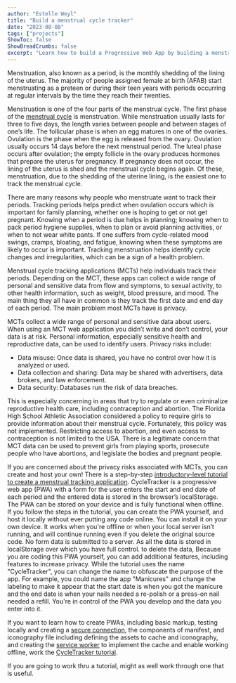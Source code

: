 ```yaml
---
author: "Estelle Weyl"
title: "Build a menstrual cycle tracker"
date: "2023-08-08"
tags: ["projects"]
ShowToc: false
ShowBreadCrumbs: false
excerpt: "Learn how to build a Progressive Web App by building a menstrual cycle tracking application. By building the PWA yourself, you know you are in control of your own data."
---
```


Menstruation, also known as a period, is the monthly shedding of the lining of the uterus. The majority of people assigned female at birth (AFAB) start menstruating as a preteen or during their teen years with periods occurring at regular intervals by the time they reach their twenties.

Menstruation is one of the four parts of the menstrual cycle. The first phase of the [menstrual cycle](https://my.clevelandclinic.org/health/articles/10132-menstrual-cycle) is menstruation. While menstruation usually lasts for three to five days, the length varies between people and between stages of one’s life. The follicular phase is when an egg matures in one of the ovaries. Ovulation is the phase when the egg is released from the ovary. Ovulation usually occurs 14 days before the next menstrual period. The luteal phase occurs after ovulation; the empty follicle in the ovary produces hormones that prepare the uterus for pregnancy. If pregnancy does not occur, the lining of the uterus is shed and the menstrual cycle begins again. Of these, menstruation, due to the shedding of the uterine lining, is the easiest one to track the menstrual cycle. 

There are many reasons why people who menstruate want to track their periods. Tracking periods helps predict when ovulation occurs which is important for family planning, whether one is hoping to get or not get pregnant.  Knowing when a period is due helps in planning; knowing when to pack period hygiene supplies, when to plan or avoid planning activities, or when to not wear white pants. If one suffers from cycle-related mood swings, cramps, bloating, and fatigue, knowing when these symptoms are likely to occur is important. Tracking menstruation helps identify cycle changes and irregularities, which can be a sign of a health problem.

Menstrual cycle tracking applications (MCTs) help individuals track their periods. Depending on the MCT, these apps can collect a wide range of personal and sensitive data from flow and symptoms, to sexual activity, to other health information, such as weight, blood pressure, and mood. The main thing they all have in common is they track the first date and end day of each period. The main problem most MCTs have is privacy.

MCTs collect a wide range of personal and sensitive data about users. When using an MCT web application you didn’t write and don’t control, your data is at risk. Personal information, especially sensitive health and reproductive data, can be used to identify users. Privacy risks include:

* Data misuse: Once data is shared, you have no control over how it is analyzed or used.
* Data collection and sharing: Data may be shared with advertisers, data brokers, and law enforcement.
* Data security: Databases run the risk of data breaches.

This is especially concerning in areas that try to regulate or even criminalize reproductive health care, including contraception and abortion. The Florida High School Athletic Association considered a policy to require girls to provide information about their menstrual cycle. Fortunately, this policy was not implemented. Restricting access to abortion, and even access to contraception is not limited to the USA. There is a legitimate concern that MCT data can be used to prevent girls from playing sports, prosecute people who have abortions, and legislate the bodies and pregnant people.

If you are concerned about the privacy risks associated with MCTs, you can create and host your own! There is a step-by-step [introductory-level tutorial to create a menstrual tracking application](https://developer.mozilla.org/en-US/docs/Web/Progressive_web_apps/Tutorials/CycleTracker). CycleTracker is a progressive web app (PWA) with a form for the user enters the start and end date of each period and the entered data is stored in the browser’s localStorage. The PWA can be stored on your device and is fully functional when offline. If you follow the steps in the tutorial, you can create the PWA yourself, and host it locally without ever putting any code online. You can install it on your own device. It works when you're offline or when your local server isn’t running, and will continue running even if you delete the original source code. No form data is submitted to a server. As all the data is stored in localStorage over which you have full control. to delete the data, Because you are coding this PWA yourself, you can add additional features, including features to increase privacy. While the tutorial uses the name "CycleTracker", you can change the name to obfuscate the purpose of the app. For example, you could name the app "Manicures" and change the labeling to make it appear that the start date is when you got the manicure and the end date is when your nails needed a re-polish or a press-on nail needed a refill. You're in control of the PWA you develop and the data you enter into it.

If you want to learn how to create PWAs, including basic markup, testing locally and creating a [secure connection](https://developer.mozilla.org/en-US/docs/Web/Progressive_web_apps/Tutorials/CycleTracker/Secure_connection), the components of manifest, and iconography file including defining the assets to cache and iconography, and creating the [service worker](https://developer.mozilla.org/en-US/docs/Web/Progressive_web_apps/Tutorials/CycleTracker/Service_workers) to implement the cache and enable working offline, work the [CycleTracker tutorial](https://developer.mozilla.org/en-US/docs/Web/Progressive_web_apps/Tutorials/CycleTracker).

If you are going to work thru a tutorial, might as well work through one that is useful.
